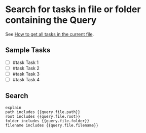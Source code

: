 # Search for tasks in file or folder containing the Query

See [How to get all tasks in the current file](https://publish.obsidian.md/tasks/How+To/How+to+get+tasks+in+current+file).

## Sample Tasks

- [ ] #task Task 1
- [ ] #task Task 2
- [ ] #task Task 3
- [ ] #task Task 4

## Search

```tasks
explain
path includes {{query.file.path}}
root includes {{query.file.root}}
folder includes {{query.file.folder}}
filename includes {{query.file.filename}}
```
